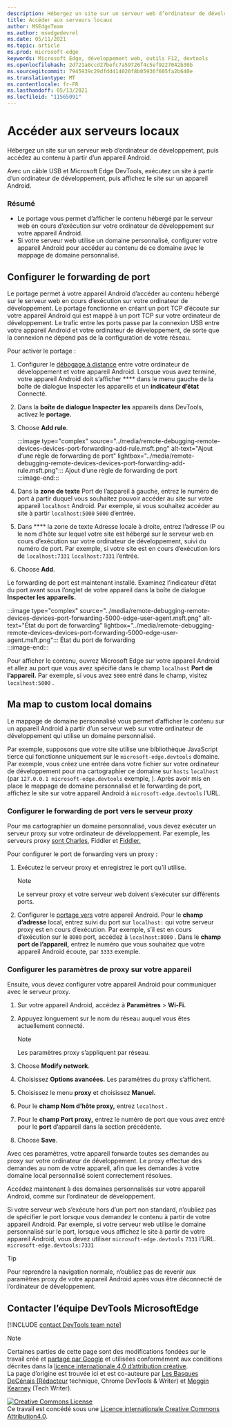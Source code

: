 ```yaml
---
description: Hébergez un site sur un serveur web d’ordinateur de développement, puis accédez au contenu à partir d’un appareil Android.
title: Accéder aux serveurs locaux
author: MSEdgeTeam
ms.author: msedgedevrel
ms.date: 05/11/2021
ms.topic: article
ms.prod: microsoft-edge
keywords: Microsoft Edge, développement web, outils F12, devtools
ms.openlocfilehash: 2d721a0ccd27befc7a59726f4c5ef9227042b30b
ms.sourcegitcommit: 7945939c29dfdd414020f8b05936f605fa2b640e
ms.translationtype: MT
ms.contentlocale: fr-FR
ms.lasthandoff: 05/13/2021
ms.locfileid: "11565091"
---
```

<!-- Copyright Kayce Basques 

   Licensed under the Apache License, Version 2.0 (the "License");
   you may not use this file except in compliance with the License.
   You may obtain a copy of the License at

       https://www.apache.org/licenses/LICENSE-2.0

   Unless required by applicable law or agreed to in writing, software
   distributed under the License is distributed on an "AS IS" BASIS,
   WITHOUT WARRANTIES OR CONDITIONS OF ANY KIND, either express or implied.
   See the License for the specific language governing permissions and
   limitations under the License.  -->  
# <a name="access-local-servers"></a>Accéder aux serveurs locaux  

Hébergez un site sur un serveur web d’ordinateur de développement, puis accédez au contenu à partir d’un appareil Android.  

Avec un câble USB et Microsoft Edge DevTools, exécutez un site à partir d’un ordinateur de développement, puis affichez le site sur un appareil Android.  

### <a name="summary"></a>Résumé  

*   Le portage vous permet d’afficher le contenu hébergé par le serveur web en cours d’exécution sur votre ordinateur de développement sur votre appareil Android.  
*   Si votre serveur web utilise un domaine personnalisé, configurer votre appareil Android pour accéder au contenu de ce domaine avec le mappage de domaine personnalisé.  

## <a name="set-up-port-forwarding"></a>Configurer le forwarding de port  

Le portage permet à votre appareil Android d’accéder au contenu hébergé sur le serveur web en cours d’exécution sur votre ordinateur de développement.  Le portage fonctionne en créant un port TCP d’écoute sur votre appareil Android qui est mappé à un port TCP sur votre ordinateur de développement.  Le trafic entre les ports passe par la connexion USB entre votre appareil Android et votre ordinateur de développement, de sorte que la connexion ne dépend pas de la configuration de votre réseau.  

Pour activer le portage :  

1.  Configurer le [débogage à distance][RemoteDebuggingGettingStarted] entre votre ordinateur de développement et votre appareil Android.  Lorsque vous avez terminé, votre appareil Android doit s’afficher **** dans le menu gauche de la boîte de dialogue Inspecter les appareils et un **indicateur d’état** Connecté.  
1.  Dans la **boîte de dialogue Inspecter les** appareils dans DevTools, activez le **portage.**  
1.  Choose **Add rule**.  
    
    :::image type="complex" source="../media/remote-debugging-remote-devices-devices-port-forwarding-add-rule.msft.png" alt-text="Ajout d’une règle de forwarding de port" lightbox="../media/remote-debugging-remote-devices-devices-port-forwarding-add-rule.msft.png":::
       Ajout d’une règle de forwarding de port  
    :::image-end:::  
    
1.  Dans la **zone de texte** Port de l’appareil à gauche, entrez le numéro de port à partir duquel vous souhaitez pouvoir accéder au site sur votre appareil `localhost` Android.  Par exemple, si vous souhaitez accéder au site à partir `localhost:5000` `5000` d’entrée.  
1.  Dans **** la zone de texte Adresse locale à droite, entrez l’adresse IP ou le nom d’hôte sur lequel votre site est hébergé sur le serveur web en cours d’exécution sur votre ordinateur de développement, suivi du numéro de port.  Par exemple, si votre site est en cours d’exécution lors de `localhost:7331` `localhost:7331` l’entrée.  
1.  Choose **Add**.  
    
Le forwarding de port est maintenant installé.  Examinez l’indicateur d’état du port avant sous l’onglet de votre appareil dans la boîte de dialogue **Inspecter les appareils.**  

:::image type="complex" source="../media/remote-debugging-remote-devices-devices-port-forwarding-5000-edge-user-agent.msft.png" alt-text="État du port de forwarding" lightbox="../media/remote-debugging-remote-devices-devices-port-forwarding-5000-edge-user-agent.msft.png":::
   État du port de forwarding  
:::image-end:::  

Pour afficher le contenu, ouvrez Microsoft Edge sur votre appareil Android et allez au port que vous avez spécifié dans le champ `localhost` **Port de l’appareil.**  Par exemple, si vous avez `5000` entré dans le champ, visitez `localhost:5000` .  

## <a name="map-to-custom-local-domains"></a>Ma map to custom local domains  

Le mappage de domaine personnalisé vous permet d’afficher le contenu sur un appareil Android à partir d’un serveur web sur votre ordinateur de développement qui utilise un domaine personnalisé.  

Par exemple, supposons que votre site utilise une bibliothèque JavaScript tierce qui fonctionne uniquement sur le `microsoft-edge.devtools` domaine.  Par exemple, vous créez une entrée dans votre fichier sur votre ordinateur de développement pour ma cartographier ce domaine sur `hosts` `localhost` \(par `127.0.0.1 microsoft-edge.devtools` exemple, \).  Après avoir mis en place le mappage de domaine personnalisé et le forwarding de port, affichez le site sur votre appareil Android à `microsoft-edge.devtools` l’URL.  

### <a name="set-up-port-forwarding-to-proxy-server"></a>Configurer le forwarding de port vers le serveur proxy  

Pour ma cartographier un domaine personnalisé, vous devez exécuter un serveur proxy sur votre ordinateur de développement.  Par exemple, les serveurs proxy [sont Charles][CharlesWebDebuggingProxy], Fiddler et [Fiddler.][TelerikFiddler] [][SquidCacheWiki]  

Pour configurer le port de forwarding vers un proxy :  

1.  Exécutez le serveur proxy et enregistrez le port qu’il utilise.  
    
    > [!NOTE]
    > Le serveur proxy et votre serveur web doivent s’exécuter sur différents ports.  
    
1.  Configurer le [portage vers](#set-up-port-forwarding) votre appareil Android.  Pour le **champ d’adresse** local, entrez suivi du port sur `localhost:` qui votre serveur proxy est en cours d’exécution.  Par exemple, s’il est en cours d’exécution sur le `8000` port, accédez à `localhost:8000` .  Dans le **champ port de l’appareil,** entrez le numéro que vous souhaitez que votre appareil Android écoute, par `3333` exemple.  
    
### <a name="configure-proxy-settings-on-your-device"></a>Configurer les paramètres de proxy sur votre appareil  

Ensuite, vous devez configurer votre appareil Android pour communiquer avec le serveur proxy.  

1.  Sur votre appareil Android, accédez à **Paramètres**  >  **Wi-Fi.**  
1.  Appuyez longuement sur le nom du réseau auquel vous êtes actuellement connecté.  
    
    > [!NOTE]
    > Les paramètres proxy s’appliquent par réseau.  
    
1.  Choose **Modify network**.  
1.  Choisissez **Options avancées.**  Les paramètres du proxy s’affichent.  
1.  Choisissez le menu **proxy** et choisissez **Manuel.**  
1.  Pour le **champ Nom d’hôte proxy,** entrez `localhost` .  
1.  Pour le **champ Port proxy,** entrez le numéro de port que vous avez entré pour le **port** d’appareil dans la section précédente.  
1.  Choose **Save**.  
    
Avec ces paramètres, votre appareil forwarde toutes ses demandes au proxy sur votre ordinateur de développement.  Le proxy effectue des demandes au nom de votre appareil, afin que les demandes à votre domaine local personnalisé soient correctement résolues.  

Accédez maintenant à des domaines personnalisés sur votre appareil Android, comme sur l’ordinateur de développement.  

Si votre serveur web s’exécute hors d’un port non standard, n’oubliez pas de spécifier le port lorsque vous demandez le contenu à partir de votre appareil Android.  Par exemple, si votre serveur web utilise le domaine personnalisé sur le port, lorsque vous affichez le site à partir de votre appareil Android, vous devez utiliser `microsoft-edge.devtools` `7331` l’URL. `microsoft-edge.devtools:7331`  

> [!TIP]
> Pour reprendre la navigation normale, n’oubliez pas de revenir aux paramètres proxy de votre appareil Android après vous être déconnecté de l’ordinateur de développement.  

## <a name="getting-in-touch-with-the-microsoft-edge-devtools-team"></a>Contacter l’équipe DevTools MicrosoftEdge  

[!INCLUDE [contact DevTools team note](../includes/contact-devtools-team-note.md)]  

<!-- links -->  

[RemoteDebuggingGettingStarted]: ./index.md "Commencer à déboguer à distance les appareils Android | Documents Microsoft"  

[CharlesWebDebuggingProxy]: https://www.charlesproxy.com "Proxy de débogage Web Charles"  

[SquidCacheWiki]: https://wiki.squid-cache.org "Wiki proxy wiki de"  

[TelerikFiddler]: https://www.telerik.com/fiddler "Fiddler - Proxy de débogage web gratuit"  

> [!NOTE]
> Certaines parties de cette page sont des modifications fondées sur le travail créé et [partagé par Google][GoogleSitePolicies] et utilisées conformément aux conditions décrites dans la [licence internationale 4,0 d’attribution créative][CCA4IL].  
> La page d’origine est trouvée ici et est co-auteure par [Les Basques DeCénais (Rédacteur][KayceBasques] technique, Chrome DevTools \& Writer\) et [Meggin Kearney][MegginKearney] \(Tech Writer\). [](https://developers.google.com/web/tools/chrome-devtools/remote-debugging/local-server)  

[![Creative Commons License][CCby4Image]][CCA4IL]  
Ce travail est concédé sous une [Licence internationale Creative Commons Attribution4.0][CCA4IL].  

[CCA4IL]: https://creativecommons.org/licenses/by/4.0  
[CCby4Image]: https://i.creativecommons.org/l/by/4.0/88x31.png  
[GoogleSitePolicies]: https://developers.google.com/terms/site-policies  
[KayceBasques]: https://developers.google.com/web/resources/contributors#kayce-basques  
[MegginKearney]: https://developers.google.com/web/resources/contributors#meggin-kearney  
